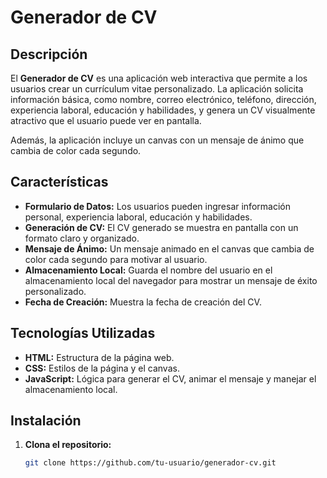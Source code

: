 # Generador de CV

## Descripción

El **Generador de CV** es una aplicación web interactiva que permite a los usuarios crear un currículum vitae personalizado. La aplicación solicita información básica, como nombre, correo electrónico, teléfono, dirección, experiencia laboral, educación y habilidades, y genera un CV visualmente atractivo que el usuario puede ver en pantalla.

Además, la aplicación incluye un canvas con un mensaje de ánimo que cambia de color cada segundo.

## Características

- **Formulario de Datos:** Los usuarios pueden ingresar información personal, experiencia laboral, educación y habilidades.
- **Generación de CV:** El CV generado se muestra en pantalla con un formato claro y organizado.
- **Mensaje de Ánimo:** Un mensaje animado en el canvas que cambia de color cada segundo para motivar al usuario.
- **Almacenamiento Local:** Guarda el nombre del usuario en el almacenamiento local del navegador para mostrar un mensaje de éxito personalizado.
- **Fecha de Creación:** Muestra la fecha de creación del CV.

## Tecnologías Utilizadas

- **HTML:** Estructura de la página web.
- **CSS:** Estilos de la página y el canvas.
- **JavaScript:** Lógica para generar el CV, animar el mensaje y manejar el almacenamiento local.

## Instalación

1. **Clona el repositorio:**

   ```bash
   git clone https://github.com/tu-usuario/generador-cv.git
   ```
